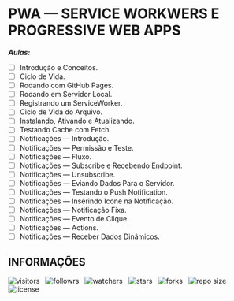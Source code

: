 # PWA — SERVICE WORKWERS E PROGRESSIVE WEB APPS

***Aulas:***

- [ ] Introdução e Conceitos.
- [ ] Ciclo de Vida.
- [ ] Rodando com GitHub Pages.
- [ ] Rodando em Servidor Local.
- [ ] Registrando um ServiceWorker.
- [ ] Ciclo de Vida do Arquivo.
- [ ] Instalando, Ativando e Atualizando.
- [ ] Testando Cache com Fetch.
- [ ] Notificações — Introdução.
- [ ] Notificações — Permissão e Teste.
- [ ] Notificações — Fluxo.
- [ ] Notificações — Subscribe e Recebendo Endpoint.
- [ ] Notificações — Unsubscribe.
- [ ] Notificações — Eviando Dados Para o Servidor.
- [ ] Notificações — Testando o Push Notification.
- [ ] Notificações — Inserindo Icone na Notificação.
- [ ] Notificações — Notificação Fixa.
- [ ] Notificações — Evento de Clique.
- [ ] Notificações — Actions.
- [ ] Notificações — Receber Dados Dinâmicos.

## INFORMAÇÕES

![visitors](https://visitor-badge.glitch.me/badge?page_id=Devsgeeknerd.pwa-front-end-zp "Total de Visitas")
&nbsp;
![followrs](https://img.shields.io/github/followers/Devsgeeknerd?style=social "Total de Seguidores")
&nbsp;
![watchers](https://img.shields.io/github/watchers/Devsgeeknerd/pwa-front-end-zp?style=social "Total de Observadores")
&nbsp;
![stars](https://img.shields.io/github/stars/Devsgeeknerd/pwa-front-end-zp?style=social "Total de Estrelas Recebidas")
&nbsp;
![forks](https://img.shields.io/github/forks/Devsgeeknerd/pwa-front-end-zp?style=social "Total de Forks")
&nbsp;
![repo size](https://img.shields.io/github/repo-size/Devsgeeknerd/pwa-front-end-zp?style=social "Tamanho do Repositório")
&nbsp;
![license](https://img.shields.io/github/license/Devsgeeknerd/pwa-front-end-zp?style=social "Licença do Repositório")
